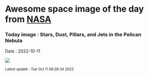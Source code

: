 
# Awesome space image of the day from [NASA](https://api.nasa.gov/)

### Today image : Stars, Dust, Pillars, and Jets in the Pelican Nebula
Date : 2022-10-11

![](https://apod.nasa.gov/apod/image/2210/Pelican_Almeida_960.jpg)

<small>Latest update : Tue Oct 11 08:28:34 2022</small>
        